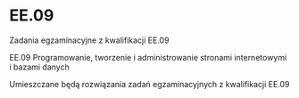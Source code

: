 # EE.09
Zadania egzaminacyjne z kwalifikacji EE.09


EE.09 Programowanie, tworzenie i administrowanie stronami internetowymi i bazami danych


Umieszczane będą rozwiązania zadań egzaminacyjnych z kwalifikacji EE.09
